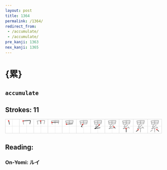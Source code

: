```yaml
---
layout: post
title: 1364
permalink: /1364/
redirect_from:
 - /accumulate/
 - /accumulate/
pre_kanji: 1363
nex_kanji: 1365
---
```


# {累}

## `accumulate`

## Strokes: 11

<div class="stroke"><img src="../images/E7B4AF.png" /></div>

## Reading:

### On-Yomi: ルイ
